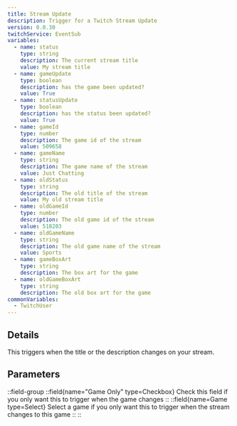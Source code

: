 ```yaml
---
title: Stream Update
description: Trigger for a Twitch Stream Update
version: 0.0.30
twitchService: EventSub
variables:
  - name: status
    type: string
    description: The current stream title
    value: My stream title
  - name: gameUpdate
    type: boolean
    description: has the game been updated?
    value: True
  - name: statusUpdate
    type: boolean
    description: has the status been updated?
    value: True
  - name: gameId
    type: number
    description: The game id of the stream
    value: 509658
  - name: gameName
    type: string
    description: The game name of the stream
    value: Just Chatting
  - name: oldStatus
    type: string
    description: The old title of the stream
    value: My old stream title
  - name: oldGameId
    type: number
    description: The old game id of the stream
    value: 518203
  - name: oldGameName
    type: string
    description: The old game name of the stream
    value: Sports
  - name: gameBoxArt
    type: string
    description: The box art for the game
  - name: oldGameBoxArt
    type: string
    description: The old box art for the game
commonVariables:
  - TwitchUser
---
```


## Details
This triggers when the title or the description changes on your stream.

## Parameters
::field-group
  ::field{name="Game Only" type=Checkbox}
    Check this field if you only want this to trigger when the game changes
  ::
  ::field{name=Game type=Select}
    Select a game if you only want this to trigger when the stream changes to this game
  ::
::
